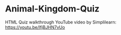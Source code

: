 # Animal-Kingdom-Quiz


HTML Quiz walkthrough YouTube video by Simplilearn: https://youtu.be/lfjBJHN7vUo